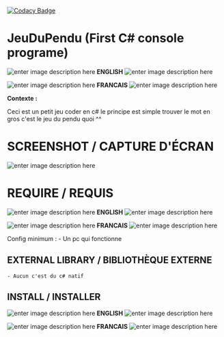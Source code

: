 [![Codacy Badge](https://app.codacy.com/project/badge/Grade/00b6954df1444971861ef084b184cdb6)](https://www.codacy.com/gh/toto93330/Moviz-Stream/dashboard?utm_source=github.com&amp;utm_medium=referral&amp;utm_content=toto93330/Moviz-Stream&amp;utm_campaign=Badge_Grade)
# JeuDuPendu (First C# console programe)
 
![enter image description here](https://icons.iconarchive.com/icons/osiris/world-flags/16/00-cctld-ac-icon.png)  **ENGLISH** ![enter image description here](https://icons.iconarchive.com/icons/osiris/world-flags/16/00-cctld-ac-icon.png)




![enter image description here](https://icons.iconarchive.com/icons/osiris/world-flags/16/00-cctld-fx-icon.png) **FRANCAIS** ![enter image description here](https://icons.iconarchive.com/icons/osiris/world-flags/16/00-cctld-fx-icon.png)

**Contexte :**

Ceci est un petit jeu coder en c# le principe est simple trouver le mot en gros c'est le jeu du pendu quoi ^^

# SCREENSHOT  / CAPTURE D'ÉCRAN

![enter image description here](https://i.goopics.net/eiayt8.jpg)

# REQUIRE  / REQUIS
![enter image description here](https://icons.iconarchive.com/icons/osiris/world-flags/16/00-cctld-ac-icon.png)  **ENGLISH** ![enter image description here](https://icons.iconarchive.com/icons/osiris/world-flags/16/00-cctld-ac-icon.png)





![enter image description here](https://icons.iconarchive.com/icons/osiris/world-flags/16/00-cctld-fx-icon.png) **FRANCAIS** ![enter image description here](https://icons.iconarchive.com/icons/osiris/world-flags/16/00-cctld-fx-icon.png)

Config minimum :
    - Un pc qui fonctionne

## EXTERNAL LIBRARY / BIBLIOTHÈQUE EXTERNE

    - Aucun c'est du c# natif

## INSTALL / INSTALLER

![enter image description here](https://icons.iconarchive.com/icons/osiris/world-flags/16/00-cctld-ac-icon.png)  **ENGLISH** ![enter image description here](https://icons.iconarchive.com/icons/osiris/world-flags/16/00-cctld-ac-icon.png)





![enter image description here](https://icons.iconarchive.com/icons/osiris/world-flags/16/00-cctld-fx-icon.png) **FRANCAIS** ![enter image description here](https://icons.iconarchive.com/icons/osiris/world-flags/16/00-cctld-fx-icon.png)



